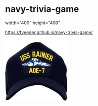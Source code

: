 # navy-trivia-game

width="400" height="400"

https://tveeder.github.io/navy-trivia-game/


<img src="assets/images/Rainierimage.jpg" width="200" height="200">



